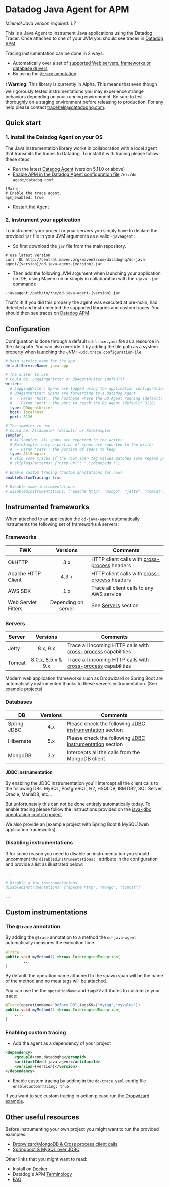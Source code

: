 # Datadog Java Agent for APM

*Minimal Java version required: 1.7*

This is a Java Agent to instrument Java applications using the Datadog Tracer. Once attached to one of your JVM you should see traces in [Datadog APM](https://app.datadoghq.com/apm/search).

Tracing instrumentation can be done in 2 ways:

- Automatically over a set of [supported Web servers, frameworks or database drivers](#instrumented-frameworks)
- By using the [`@trace` annotation](#custom-instrumentations)

:heavy_exclamation_mark: **Warning:** This library is currently in Alpha. This means that even though we rigorously tested instrumentations you may experience strange behaviors depending on your running environment. Be sure to test thoroughly on a staging environment before releasing to production. For any help please contact [tracehelp@datadoghq.com](mailto:tracehelp@datadoghq.com).

## Quick start

### 1. Install the Datadog Agent on your OS

The Java instrumentation library works in collaboration with a local agent that transmits the traces to Datadog. To install it with tracing please follow these steps:

- Run the latest [Datadog Agent](https://app.datadoghq.com/account/settings#agent) (version 5.11.0 or above)
- [Enable APM in the Datadog Agent configuration file](https://app.datadoghq.com/apm/docs/tutorials/configuration) `/etc/dd-agent/datadog.conf`.

```
[Main]
# Enable the trace agent.
apm_enabled: true
```
- [Restart the Agent](http://docs.datadoghq.com/guides/basic_agent_usage/)

### 2. Instrument your application

To instrument your project or your servers you simply have to declare the provided `jar` file in your JVM arguments as a valid `-javaagent:`.

- So first download the `jar` file from the main repository.

```
# use latest version 
curl -OL http://central.maven.org/maven2/com/datadoghq/dd-java-agent/{version}/dd-java-agent-{version}.jar
```

- Then add the following JVM argument when launching your application (in IDE, using Maven run or simply in collaboration with the `>java -jar` command):

```
-javaagent:/path/to/the/dd-java-agent-{version}.jar
```

That's it! If you did this properly the agent was executed at pre-main, had detected and instrumented the supported libraries and custom traces. You should then see traces on [Datadog APM](https://app.datadoghq.com/apm/search).

## Configuration

Configuration is done through a default `dd-trace.yaml` file as a resource in the classpath.
You can also override it by adding the file path as a system property when launching the JVM: `-Ddd.trace.configurationFile`.

```yaml
# Main service name for the app
defaultServiceName: java-app

# The writer to use.
# Could be: LoggingWritter or DDAgentWriter (default)
writer:
  # LoggingWriter: Spans are logged using the application configuration
  # DDAgentWriter: Spans are forwarding to a Datadog Agent
  #  - Param 'host': the hostname where the DD Agent running (default: localhost)
  #  - Param 'port': the port to reach the DD Agent (default: 8126)
  type: DDAgentWriter
  host: localhost
  port: 8126

# The sampler to use.
# Could be: AllSampler (default) or RateSampler
sampler:
  # AllSampler: all spans are reported to the writer
  # RateSample: only a portion of spans are reported to the writer
  #  - Param 'rate': the portion of spans to keep
  type: AllSampler
  # Skip some traces if the root span tag values matches some regexp patterns
  # skipTagsPatterns: {"http.url": ".*/demo/add.*"}
  
# Enable custom tracing (Custom annotations for now)
enableCustomTracing: true

# Disable some instrumentations
# disabledInstrumentations: ["apache http", "mongo", "jetty", "tomcat", ...]
```

## Instrumented frameworks

When attached to an application the `dd-java-agent` automatically instruments the following set of frameworks & servers:

### Frameworks

| FWK        | Versions           | Comments  |
| ------------- |:-------------:| ----- |
| OkHTTP | 3.x | HTTP client calls with [cross-process](http://opentracing.io/documentation/pages/api/cross-process-tracing.html) headers |
| Apache HTTP Client | 4.3 + |HTTP client calls with [cross-process](http://opentracing.io/documentation/pages/api/cross-process-tracing.html) headers|
| AWS SDK | 1.x | Trace all client calls to any AWS service |
| Web Servlet Filters| Depending on server | See [Servers](#servers) section |

### Servers

| Server        | Versions           | Comments  |
| ------------- |:-------------:| -----|
| Jetty | 8.x, 9.x  | Trace all incoming HTTP calls with [cross-process](http://opentracing.io/documentation/pages/api/cross-process-tracing.html) capabilities |
| Tomcat |   8.0.x, 8.5.x & 9.x   |  Trace all incoming HTTP calls with [cross-process](http://opentracing.io/documentation/pages/api/cross-process-tracing.html) capabilities  |

Modern web application frameworks such as Dropwizard or Spring Boot are automatically instrumented thanks to these servers instrumentation. (See [example projects](#other-useful-resources))

### Databases
| DB        | Versions           | Comments  |
| ------------- |:-------------:| ----- |
|Spring JDBC| 4.x | Please check the following [JDBC instrumentation](#jdbc-instrumentation) section |
|Hibernate| 5.x | Please check the following [JDBC instrumentation](#jdbc-instrumentation) section |
| MongoDB | 3.x | Intercepts all the calls from the MongoDB client |

#### JDBC instrumentation

By enabling the JDBC instrumentation you'll  intercept all the client calls to the following DBs: MySQL, PostgreSQL, H2, HSQLDB, IBM DB2, SQL Server, Oracle, MariaDB, etc...

But unfortunately this can not be done entirely automatically today. To enable tracing please follow the instructions provided on the [java-jdbc opentracing contrib project](https://github.com/opentracing-contrib/java-jdbc#usage).

We also provide an [example project with Spring Boot & MySQL](web application frameworks).

### Disabling instrumentations

If for some reason you need to disable an instrumentation you should uncomment the `disabledInstrumentations: ` attribute in the configuration and provide a list as illustrated below:

```yaml
...

# Disable a few instrumentations
disabledInstrumentations: ["apache http", "mongo", "tomcat"]

...
```

### 

## Custom instrumentations

### The `@trace` annotation

By adding the `@trace` annotation to a method the `dd-java-agent` automatically measures the execution time.

```java
@Trace
public void myMethod() throws InterruptedException{
		...
}
```

By default, the operation name attached to the spawn span will be the name of the method and no meta tags will be attached.

You can use the the `operationName` and `tagsKV` attributes to customize your trace:

```java
@Trace(operationName="Before DB",tagsKV={"mytag","myvalue"})
public void myMethod() throws InterruptedException{
	....
}
``` 

### Enabling custom tracing

- Add the agent as a dependency of your project

```xml
<dependency>
	<groupId>com.datadoghq</groupId>
	<artifactId>dd-java-agent</artifactId>
	<version>{version}</version>
</dependency>
```

- Enable custom tracing by adding in the `dd-trace.yaml` config file `enableCustomTracing: true`

If you want to see custom tracing in action please run the [Dropwizard example](https://github.com/DataDog/dd-trace-java/blob/dev/dd-trace-examples/dropwizard-mongo-client/).

## Other useful resources

Before instrumenting your own project you might want to run the provided examples:

- [Dropwizard/MongoDB & Cross process client calls](https://github.com/DataDog/dd-trace-java/blob/dev/dd-trace-examples/dropwizard-mongo-client/)
- [Springboot & MySQL over JDBC](https://github.com/DataDog/dd-trace-java/tree/dev/dd-trace-examples/spring-boot-jdbc)

Other links that you might want to read:

- Install on [Docker](https://app.datadoghq.com/apm/docs/tutorials/docker)
- Datadog's APM [Terminology](https://app.datadoghq.com/apm/docs/tutorials/terminology)
- [FAQ](https://app.datadoghq.com/apm/docs/tutorials/faq)

